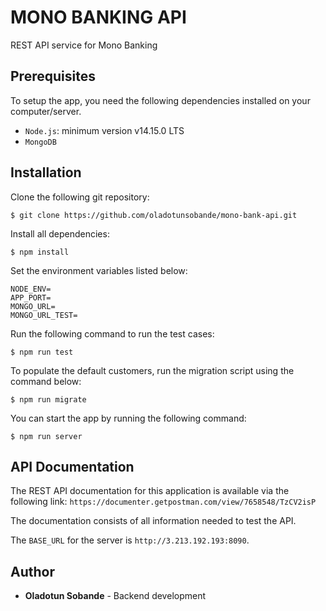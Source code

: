 # MONO BANKING API

REST API service for Mono Banking

## Prerequisites

To setup the app, you need the following dependencies installed on your computer/server.

- `Node.js`: minimum version v14.15.0 LTS
- `MongoDB`

## Installation

Clone the following git repository:

```
$ git clone https://github.com/oladotunsobande/mono-bank-api.git
```

Install all dependencies:
```
$ npm install
```

Set the environment variables listed below:
```
NODE_ENV=
APP_PORT=
MONGO_URL=
MONGO_URL_TEST=
```

Run the following command to run the test cases:
```
$ npm run test
```

To populate the default customers, run the migration script using the command below:
```
$ npm run migrate
```

You can start the app by running the following command:
```
$ npm run server
```

## API Documentation

The REST API documentation for this application is available via the following link:
`https://documenter.getpostman.com/view/7658548/TzCV2isP`

The documentation consists of all information needed to test the API.

The `BASE_URL` for the server is `http://3.213.192.193:8090`.

## Author

* **Oladotun Sobande** - Backend development